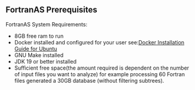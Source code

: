 ## FortranAS Prerequisites
FortranAS System Requirements:
- 8GB free ram to run
- Docker installed and configured for your user see:[Docker Installation Guide for Ubuntu](https://docs.docker.com/engine/install/ubuntu/)
- GNU Make installed
- JDK 19 or better installed
- Sufficient free space(the amount required is dependent on the number of input
  files you want to analyze) for example processing 60 Fortran files generated 
  a 30GB database (without filtering subtrees).
